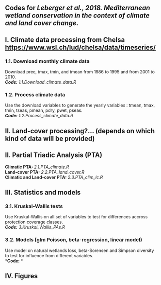 ## Codes for *Leberger et al., 2018. Mediterranean wetland conservation in the context of climate and land cover change.*

## I. Climate data processing from Chelsa https://www.wsl.ch/lud/chelsa/data/timeseries/

### 1.1. Download monthly climate data
Download prec, tmax, tmin, and tmean from 1986 to 1995 and from 2001 to 2010.\
***Code:** 1.1.Download_climate_data.R*

### 1.2. Process climate data
Use the download variables to generate the yearly variables : tmean, tmax, tmin, tseas, pmean, pdry, pwet, pseas.\
***Code:** 1.2.Process_climate_data.R*

## II. Land-cover processing?... (depends on which kind of data will be provided)

## II. Partial Triadic Analysis (PTA)
**Climatic PTA:** *2.1.PTA_climate.R*\
**Land-cover PTA:** *2.2.PTA_land_cover.R*\
**Climatic and Land-cover PTA:** *2.3.PTA_clim_lc.R*

## III. Statistics and models

### 3.1. Kruskal-Wallis tests
Use Kruskal-Wallis on all set of variables to test for differences accross protection coverage classes.\
***Code:** 3.Kruskal_Wallis_PAs.R*

### 3.2. Models (glm Poisson, beta-regression, linear model)
Use model on natural wetlands loss, beta-Sorensen and Simpson diversity to test for influence from different variables.\
***Code:** *

## IV. Figures
